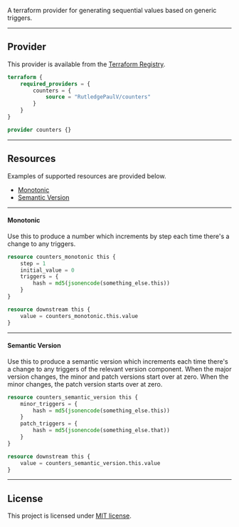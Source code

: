 A terraform provider for generating sequential values based on generic triggers.

---

## Provider

This provider is available from the [Terraform Registry](https://registry.terraform.io/providers/RutledgePaulV/counters/latest/docs).

```terraform 
terraform {
    required_providers = {
        counters = {
            source = "RutledgePaulV/counters"
        }
    }
}

provider counters {}
```

---

## Resources

Examples of supported resources are provided below.

- [Monotonic](#monotonic)
- [Semantic Version](#semantic-version)

---

#### Monotonic

Use this to produce a number which increments by step each time there's a change to any triggers.

```terraform
resource counters_monotonic this {
    step = 1
    initial_value = 0
    triggers = {
        hash = md5(jsonencode(something_else.this))
    }
}

resource downstream this {
    value = counters_monotonic.this.value
}
```

---

#### Semantic Version

Use this to produce a semantic version which increments each time there's a change to any triggers of the relevant
version component. When the major version changes, the minor and patch versions start over at zero. When the minor
changes, the patch version starts over at zero.

```terraform
resource counters_semantic_version this {
    minor_triggers = {
        hash = md5(jsonencode(something_else.this))
    }
    patch_triggers = {
        hash = md5(jsonencode(something_else.that))
    }
}

resource downstream this {
    value = counters_semantic_version.this.value
}
```

---

## License

This project is licensed under [MIT license](http://opensource.org/licenses/MIT).